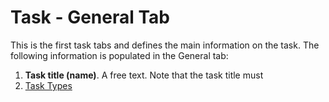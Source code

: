 # Task - General Tab

This is the first task tabs and defines the main information on the task. The following information is populated in the General tab:

1. **Task title (name)**. A free text. Note that the task title must 
2. [Task Types]()